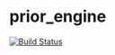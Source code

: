 # prior_engine

[![Build Status](https://travis-ci.org/multiply-org/prior-engine.svg?branch=master)](https://travis-ci.org/multiply-org/prior-engine)